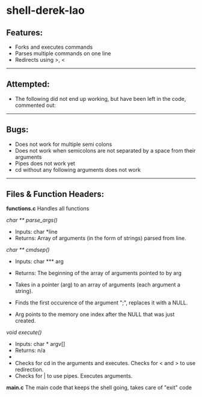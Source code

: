 # shell-derek-lao

Features:
----------------------------------------
* Forks and executes commands
* Parses multiple commands on one line
* Redirects using >, <
----------------------------------------
Attempted:
---------------------------------------------
* The following did not end up working, but have been left in the code, commented out:
------------------------------------------------

Bugs:
---------------------------------------------
* Does not work for multiple semi colons
* Does not work when semicolons are not separated by a space from their arguments
* Pipes does not work yet
* cd without any following arguments does not work
  
-------------------------------------------------
Files & Function Headers:
-----------------------------------------------------------
__functions.c__ Handles all functions

*char ** parse_args()*
* Inputs:  char *line
* Returns: Array of arguments (in the form of strings) parsed from line.


*char ** cmdsep()*
* Inputs:  char *** arg 
* Returns: The beginning of the array of arguments pointed to by arg

* Takes in a pointer (arg) to an array of arguments (each argument a string).
* Finds the first occurence of the argument ";", replaces it with a NULL.
* Arg points to the memory one index after the NULL that was just created.

*void execute()*
* Inputs:  char * argv[] 
* Returns: n/a
*
* Checks for cd in the arguments and executes. Checks for < and > to use redirection.
* Checks for | to use pipes. Executes arguments.

__main.c__ The main code that keeps the shell going, takes care of "exit" code
